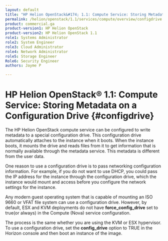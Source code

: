 ```yaml
---
layout: default
title: "HP Helion OpenStack&#174; 1.1: Compute Service: Storing Metadata on a Configuration Drive"
permalink: /helion/openstack/1.1/services/compute/overview/configdrive
product: commercial.ga
product-version1: HP Helion OpenStack
product-version2: HP Helion OpenStack 1.1
role1: Systems Administrator 
role2: System Engineer
role3: Cloud Administrator
role4: Network Administrator
role5: Storage Engineer
Role6: Security Engineer
authors: Jayme P

---
```

<!--PUBLISHED-->

<script>

function PageRefresh {
onLoad="window.refresh"
}

PageRefresh();

</script>

<!--
<p style="font-size: small;"> <a href="/helion/openstack/1.1/services/tripleo/overview/">&#9664; PREV</a> | <a href="/helion/openstack/1.1/services/overview/">&#9650; UP</a> | <a href="/helion/openstack/1.1/services/identity/overview/"> NEXT &#9654</a> </p>
-->

# HP Helion OpenStack&#174; 1.1: Compute Service: Storing Metadata on a Configuration Drive {#configdrive}

The HP Helion OpenStack compute service can be configured to write metadata to a special configuration drive. This configuration drive automatically attaches to the instance when it boots. When the instance boots, it mounts the drive and reads files from it to get information that is normally available through the metadata service. This metadata is different from the user data.

One reason to use a configuration drive is to pass networking configuration information. For example, if you do not want to use DHCP, you could pass the IP address for the instance through the configuration drive, which the instance would mount and access before you configure the network settings for the instance.

Any modern guest operating system that is capable of mounting an ISO 9660 or VFAT file system can use a configuration drive. However, by default, ESX and KVM deployments do not have **force&#095;config_drive** set to true(or always) in the Compute (Nova) service configuration.

The process is the same whether you are using the KVM or ESX hypervisor.
To use a configuration drive, set the **config_drive** option to TRUE in the Horizon console and then boot an instance of the image.


